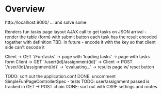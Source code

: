 # Overview

http://localhost:9000/      ... and solve some


Renders fun tasks page layout
AJAX call to get tasks
on JSON arrival - render the table (form) with submit button
each task has the result encoded together with definition
TBD: in future - encode it with the key so that client side can't decode it


Client -> GET '/FunTasks' -> page with 'loading tasks' -> page with tasks form
Client -> GET '/user/{id}/assignment{id}' ->
Client -> POST '/user/{id}/assignment{id}' -> 'evaluating...' -> results page w/ reset button


TODO: sort out the application.conf
DONE: uncomment SimpleFunPageControllerSpec - tests
TODO: user/assignment passed is tracked in GET -> POST chain
DONE: sort out with CSRF settings and routes
